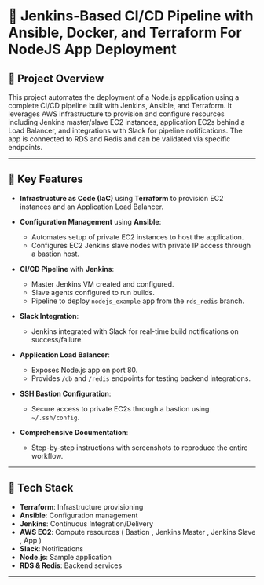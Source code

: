 # 🚀 Jenkins-Based CI/CD Pipeline with Ansible, Docker, and Terraform For NodeJS App Deployment


## 📖 Project Overview

This project automates the deployment of a Node.js application using a complete CI/CD pipeline built with Jenkins, Ansible, and Terraform. It leverages AWS infrastructure to provision and configure resources including Jenkins master/slave EC2 instances, application EC2s behind a Load Balancer, and integrations with Slack for pipeline notifications. The app is connected to RDS and Redis and can be validated via specific endpoints.

---

## 🔑 Key Features

* **Infrastructure as Code (IaC)** using **Terraform** to provision EC2 instances and an Application Load Balancer.
* **Configuration Management** using **Ansible**:

  * Automates setup of private EC2 instances to host the application.
  * Configures EC2 Jenkins slave nodes with private IP access through a bastion host.

* **CI/CD Pipeline** with **Jenkins**:

  * Master Jenkins VM created and configured.
  * Slave agents configured to run builds.
  * Pipeline to deploy `nodejs_example` app from the `rds_redis` branch.
* **Slack Integration**:

  * Jenkins integrated with Slack for real-time build notifications on success/failure.
* **Application Load Balancer**:

  * Exposes Node.js app on port 80.
  * Provides `/db` and `/redis` endpoints for testing backend integrations.
* **SSH Bastion Configuration**:

  * Secure access to private EC2s through a bastion using `~/.ssh/config`.
* **Comprehensive Documentation**:

  * Step-by-step instructions with screenshots to reproduce the entire workflow.

---

## 🧰 Tech Stack

* **Terraform**: Infrastructure provisioning
* **Ansible**: Configuration management
* **Jenkins**: Continuous Integration/Delivery
* **AWS EC2**: Compute resources ( Bastion , Jenkins Master , Jenkins Slave , App )  
* **Slack**: Notifications
* **Node.js**: Sample application
* **RDS & Redis**: Backend services

---